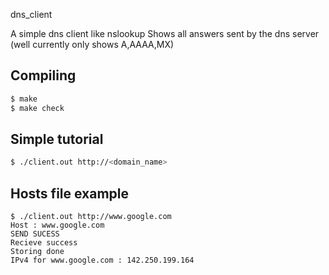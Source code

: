 dns_client                                                                  
                                                                               
A simple dns client like nslookup
Shows all answers sent by the dns server (well currently only shows A,AAAA,MX)
                                                                               
## Compiling                                                                   
                                                                               
```bash                                                                        
$ make
$ make check
```                                                                            
                                                                               
## Simple tutorial                                                             
                                                                               
```bash                                                                        
$ ./client.out http://<domain_name>                                                           
```                                                                            
                                                                               
## Hosts file example                                                          
                                                                               
```                                   
$ ./client.out http://www.google.com
Host : www.google.com
SEND SUCESS
Recieve success
Storing done
IPv4 for www.google.com : 142.250.199.164                                 
```
